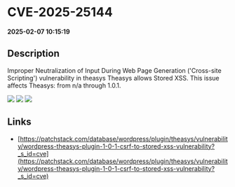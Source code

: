 # CVE-2025-25144

**2025-02-07 10:15:19**

## Description
Improper Neutralization of Input During Web Page Generation ('Cross-site Scripting') vulnerability in theasys Theasys allows Stored XSS. This issue affects Theasys: from n/a through 1.0.1.

![](https://img.shields.io/static/v1?label=Score&message=7.1&color=red)
![](https://img.shields.io/static/v1?label=Severity&message=HIGH&color=red)
![](https://img.shields.io/static/v1?label=CWE&message=XSS&color=green)

## Links
- [https://patchstack.com/database/wordpress/plugin/theasys/vulnerability/wordpress-theasys-plugin-1-0-1-csrf-to-stored-xss-vulnerability?_s_id=cve](https://patchstack.com/database/wordpress/plugin/theasys/vulnerability/wordpress-theasys-plugin-1-0-1-csrf-to-stored-xss-vulnerability?_s_id=cve)
